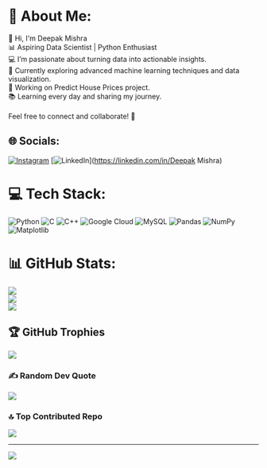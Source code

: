 # 💫 About Me:
👋 Hi, I'm Deepak Mishra<br>📊 Aspiring Data Scientist | Python Enthusiast<br>💻 I’m passionate about turning data into actionable insights.<br>🌱 Currently exploring advanced machine learning techniques and data visualization.<br>🔭 Working on Predict House Prices project. <br>📚 Learning every day and sharing my journey.<br><br>Feel free to connect and collaborate! 🚀


## 🌐 Socials:
[![Instagram](https://img.shields.io/badge/Instagram-%23E4405F.svg?logo=Instagram&logoColor=white)](https://instagram.com/deepak_20048_) [![LinkedIn](https://img.shields.io/badge/LinkedIn-%230077B5.svg?logo=linkedin&logoColor=white)](https://linkedin.com/in/Deepak Mishra) 

# 💻 Tech Stack:
![Python](https://img.shields.io/badge/python-3670A0?style=for-the-badge&logo=python&logoColor=ffdd54) ![C](https://img.shields.io/badge/c-%2300599C.svg?style=for-the-badge&logo=c&logoColor=white) ![C++](https://img.shields.io/badge/c++-%2300599C.svg?style=for-the-badge&logo=c%2B%2B&logoColor=white) ![Google Cloud](https://img.shields.io/badge/GoogleCloud-%234285F4.svg?style=for-the-badge&logo=google-cloud&logoColor=white) ![MySQL](https://img.shields.io/badge/mysql-4479A1.svg?style=for-the-badge&logo=mysql&logoColor=white) ![Pandas](https://img.shields.io/badge/pandas-%23150458.svg?style=for-the-badge&logo=pandas&logoColor=white) ![NumPy](https://img.shields.io/badge/numpy-%23013243.svg?style=for-the-badge&logo=numpy&logoColor=white) ![Matplotlib](https://img.shields.io/badge/Matplotlib-%23ffffff.svg?style=for-the-badge&logo=Matplotlib&logoColor=black)
# 📊 GitHub Stats:
![](https://github-readme-stats.vercel.app/api?username=Devil-54&theme=blue_navy&hide_border=true&include_all_commits=false&count_private=false)<br/>
![](https://github-readme-streak-stats.herokuapp.com/?user=Devil-54&theme=blue_navy&hide_border=true)<br/>
![](https://github-readme-stats.vercel.app/api/top-langs/?username=Devil-54&theme=blue_navy&hide_border=true&include_all_commits=false&count_private=false&layout=compact)

## 🏆 GitHub Trophies
![](https://github-profile-trophy.vercel.app/?username=Devil-54&theme=radical&no-frame=true&no-bg=true&margin-w=4)

### ✍️ Random Dev Quote
![](https://quotes-github-readme.vercel.app/api?type=horizontal&theme=light)

### 🔝 Top Contributed Repo
![](https://github-contributor-stats.vercel.app/api?username=Devil-54&limit=5&theme=dark&combine_all_yearly_contributions=true)

---
[![](https://visitcount.itsvg.in/api?id=Devil-54&icon=0&color=0)](https://visitcount.itsvg.in)

<!-- Proudly created with GPRM ( https://gprm.itsvg.in ) -->
